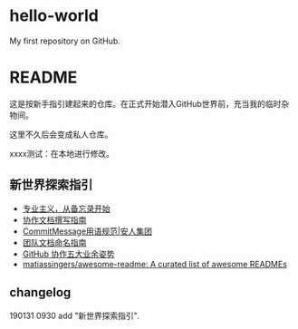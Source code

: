 # hello-world
My first repository on GitHub.

# README

这是按新手指引建起来的仓库。在正式开始潜入GitHub世界前，充当我的临时杂物间。

这里不久后会变成私人仓库。

xxxx测试：在本地进行修改。

## 新世界探索指引

* [专业主义，从备忘录开始](https://mp.weixin.qq.com/s/sZAX63JEjjlr5Zsw9eOK4Q)
* [协作文档撰写指南](https://github.com/OpenMindClub/Share/wiki/HbDoc)
* [CommitMessage用语规范|安人集团](https://github.com/OpenMindClub/Share/wiki/HbGitHubCommitMessage)
* [团队文档命名指南](https://ishanshan.im/community/HbDocName.html)
* [GitHub 协作五大业余姿势](https://ishanshan.im/community/HbGitHubCooperate.html)
* [matiassingers/awesome-readme: A curated list of awesome READMEs](https://github.com/matiassingers/awesome-readme)

## changelog

190131 0930 add "新世界探索指引".